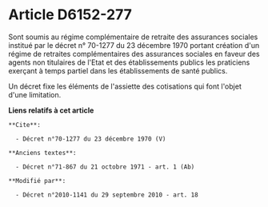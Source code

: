 # Article D6152-277

Sont soumis au régime complémentaire de retraite des assurances sociales institué par le décret n° 70-1277 du 23 décembre
1970 portant création d'un régime de retraites complémentaires des assurances sociales en faveur des agents non titulaires de
l'Etat et des établissements publics les praticiens exerçant à temps partiel dans les établissements de santé publics.

Un décret fixe les éléments de l'assiette des cotisations qui font l'objet d'une limitation.

**Liens relatifs à cet article**

	**Cite**:

	  - Décret n°70-1277 du 23 décembre 1970 (V)

	**Anciens textes**:

	  - Décret n°71-867 du 21 octobre 1971 - art. 1 (Ab)

	**Modifié par**:

	  - Décret n°2010-1141 du 29 septembre 2010 - art. 18
